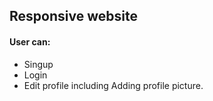 ## Responsive website 
#### User can:
 * Singup
 * Login
 * Edit profile including Adding profile picture.

